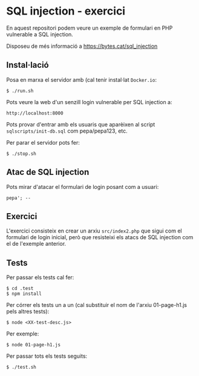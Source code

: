 # SQL injection - exercici

En aquest repositori podem veure un exemple de formulari en PHP vulnerable a SQL injection.

Disposeu de més informació a https://bytes.cat/sql_injection

## Instal·lació

Posa en marxa el servidor amb (cal tenir instal·lat `Docker.io`:

    $ ./run.sh

Pots veure la web d'un senzill login vulnerable per SQL injection a:

    http://localhost:8000

Pots provar d'entrar amb els usuaris que aparèixen al script `sqlscripts/init-db.sql` com pepa/pepa123, etc.

Per parar el servidor pots fer:

    $ ./stop.sh

## Atac de SQL injection

Pots mirar d'atacar el formulari de login posant com a usuari:

    pepa'; -- 

## Exercici

L'exercici consisteix en crear un arxiu `src/index2.php` que sigui com el formulari de login inicial, però que resisteixi els atacs de SQL injection com el de l'exemple anterior.

## Tests

Per passar els tests cal fer:

    $ cd .test
    $ npm install

Per córrer els tests un a un (cal substituir el nom de l'arxiu 01-page-h1.js pels altres tests):

    $ node <XX-test-desc.js>

Per exemple:

    $ node 01-page-h1.js

Per passar tots els tests seguits:

    $ ./test.sh

